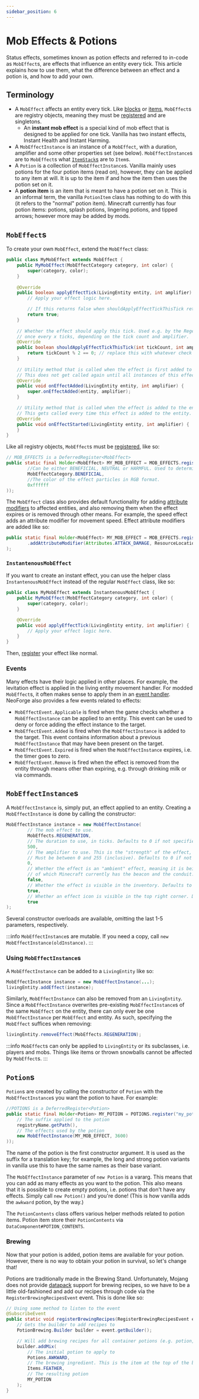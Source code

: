 ```yaml
---
sidebar_position: 6
---
```

# Mob Effects & Potions

Status effects, sometimes known as potion effects and referred to in-code as `MobEffect`s, are effects that influence an entity every tick. This article explains how to use them, what the difference between an effect and a potion is, and how to add your own.

## Terminology

- A `MobEffect` affects an entity every tick. Like [blocks][block] or [items][item], `MobEffect`s are registry objects, meaning they must be [registered][registration] and are singletons.
    - An **instant mob effect** is a special kind of mob effect that is designed to be applied for one tick. Vanilla has two instant effects, Instant Health and Instant Harming.
- A `MobEffectInstance` is an instance of a `MobEffect`, with a duration, amplifier and some other properties set (see below). `MobEffectInstance`s are to `MobEffect`s what [`ItemStack`s][itemstack] are to `Item`s.
- A `Potion` is a collection of `MobEffectInstance`s. Vanilla mainly uses potions for the four potion items (read on), however, they can be applied to any item at will. It is up to the item if and how the item then uses the potion set on it.
- A **potion item** is an item that is meant to have a potion set on it. This is an informal term, the vanilla `PotionItem` class has nothing to do with this (it refers to the "normal" potion item). Minecraft currently has four potion items: potions, splash potions, lingering potions, and tipped arrows; however more may be added by mods.

## `MobEffect`s

To create your own `MobEffect`, extend the `MobEffect` class:

```java
public class MyMobEffect extends MobEffect {
    public MyMobEffect(MobEffectCategory category, int color) {
        super(category, color);
    }
    
    @Override
    public boolean applyEffectTick(LivingEntity entity, int amplifier) {
        // Apply your effect logic here.

        // If this returns false when shouldApplyEffectTickThisTick returns true, the effect will immediately be removed
        return true;
    }
    
    // Whether the effect should apply this tick. Used e.g. by the Regeneration effect that only applies
    // once every x ticks, depending on the tick count and amplifier.
    @Override
    public boolean shouldApplyEffectTickThisTick(int tickCount, int amplifier) {
        return tickCount % 2 == 0; // replace this with whatever check you want
    }
    
    // Utility method that is called when the effect is first added to the entity.
    // This does not get called again until all instances of this effect have been removed from the entity.
    @Override
    public void onEffectAdded(LivingEntity entity, int amplifier) {
        super.onEffectAdded(entity, amplifier);
    }

    // Utility method that is called when the effect is added to the entity.
    // This gets called every time this effect is added to the entity.
    @Override
    public void onEffectStarted(LivingEntity entity, int amplifier) {
    }
}
```

Like all registry objects, `MobEffect`s must be [registered][registration], like so:

```java
// MOB_EFFECTS is a DeferredRegister<MobEffect>
public static final Holder<MobEffect> MY_MOB_EFFECT = MOB_EFFECTS.register("my_mob_effect", () -> new MyMobEffect(
        //Can be either BENEFICIAL, NEUTRAL or HARMFUL. Used to determine the potion tooltip color of this effect.
        MobEffectCategory.BENEFICIAL,
        //The color of the effect particles in RGB format.
        0xffffff
));
```

The `MobEffect` class also provides default functionality for adding [attribute modifiers][attributemodifier] to affected entities, and also removing them when the effect expires or is removed through other means. For example, the speed effect adds an attribute modifier for movement speed. Effect attribute modifiers are added like so:

```java
public static final Holder<MobEffect> MY_MOB_EFFECT = MOB_EFFECTS.register("my_mob_effect", () -> new MyMobEffect(...)
        .addAttributeModifier(Attributes.ATTACK_DAMAGE, ResourceLocation.fromNamespaceAndPath("examplemod", "effect.strength"), 2.0, AttributeModifier.Operation.ADD_VALUE)
);
```

### `InstantenousMobEffect`

If you want to create an instant effect, you can use the helper class `InstantenousMobEffect` instead of the regular `MobEffect` class, like so:

```java
public class MyMobEffect extends InstantenousMobEffect {
    public MyMobEffect(MobEffectCategory category, int color) {
        super(category, color);
    }

    @Override
    public void applyEffectTick(LivingEntity entity, int amplifier) {
        // Apply your effect logic here.
    }
}
```

Then, [register][registration] your effect like normal.

### Events

Many effects have their logic applied in other places. For example, the levitation effect is applied in the living entity movement handler. For modded `MobEffect`s, it often makes sense to apply them in an [event handler][events]. NeoForge also provides a few events related to effects:

- `MobEffectEvent.Applicable` is fired when the game checks whether a `MobEffectInstance` can be applied to an entity. This event can be used to deny or force adding the effect instance to the target.
- `MobEffectEvent.Added` is fired when the `MobEffectInstance` is added to the target. This event contains information about a previous `MobEffectInstance` that may have been present on the target.
- `MobEffectEvent.Expired` is fired when the `MobEffectInstance` expires, i.e. the timer goes to zero.
- `MobEffectEvent.Remove` is fired when the effect is removed from the entity through means other than expiring, e.g. through drinking milk or via commands.

## `MobEffectInstance`s

A `MobEffectInstance` is, simply put, an effect applied to an entity. Creating a `MobEffectInstance` is done by calling the constructor:

```java
MobEffectInstance instance = new MobEffectInstance(
        // The mob effect to use.
        MobEffects.REGENERATION,
        // The duration to use, in ticks. Defaults to 0 if not specified.
        500,
        // The amplifier to use. This is the "strength" of the effect, i.e. Strength I, Strength II, etc.
        // Must be between 0 and 255 (inclusive). Defaults to 0 if not specified.
        0,
        // Whether the effect is an "ambient" effect, meaning it is being applied by an ambient source,
        // of which Minecraft currently has the beacon and the conduit. Defaults to false if not specified.
        false,
        // Whether the effect is visible in the inventory. Defaults to true if not specified.
        true,
        // Whether an effect icon is visible in the top right corner. Defaults to true if not specified.
        true
);
```

Several constructor overloads are available, omitting the last 1-5 parameters, respectively.

:::info
`MobEffectInstance`s are mutable. If you need a copy, call `new MobEffectInstance(oldInstance)`.
:::

### Using `MobEffectInstance`s

A `MobEffectInstance` can be added to a `LivingEntity` like so:

```java
MobEffectInstance instance = new MobEffectInstance(...);
livingEntity.addEffect(instance);
```

Similarly, `MobEffectInstance` can also be removed from an `LivingEntity`. Since a `MobEffectInstance` overwrites pre-existing `MobEffectInstance`s of the same `MobEffect` on the entity, there can only ever be one `MobEffectInstance` per `MobEffect` and entity. As such, specifying the `MobEffect` suffices when removing:

```java
livingEntity.removeEffect(MobEffects.REGENERATION);
```

:::info
`MobEffect`s can only be applied to `LivingEntity` or its subclasses, i.e. players and mobs. Things like items or thrown snowballs cannot be affected by `MobEffect`s.
:::

## `Potion`s

`Potion`s are created by calling the constructor of `Potion` with the `MobEffectInstance`s you want the potion to have. For example:

```java
//POTIONS is a DeferredRegister<Potion>
public static final Holder<Potion> MY_POTION = POTIONS.register("my_potion", registryName -> new Potion(
    // The suffix applied to the potion
    registryName.getPath(),
    // The effects used by the potion
    new MobEffectInstance(MY_MOB_EFFECT, 3600)
));
```

The name of the potion is the first constructor argument. It is used as the suffix for a translation key; for example, the long and strong potion variants in vanilla use this to have the same names as their base variant.

The `MobEffectInstance` parameter of `new Potion` is a vararg. This means that you can add as many effects as you want to the potion. This also means that it is possible to create empty potions, i.e. potions that don't have any effects. Simply call `new Potion()` and you're done! (This is how vanilla adds the `awkward` potion, by the way.)

The `PotionContents` class offers various helper methods related to potion items. Potion item store their `PotionContents` via `DataComponent#POTION_CONTENTS`.

### Brewing

Now that your potion is added, potion items are available for your potion. However, there is no way to obtain your potion in survival, so let's change that!

Potions are traditionally made in the Brewing Stand. Unfortunately, Mojang does not provide [datapack][datapack] support for brewing recipes, so we have to be a little old-fashioned and add our recipes through code via the `RegisterBrewingRecipesEvent` event. This is done like so:

```java
// Using some method to listen to the event
@SubscribeEvent
public static void registerBrewingRecipes(RegisterBrewingRecipesEvent event) {
    // Gets the builder to add recipes to
    PotionBrewing.Builder builder = event.getBuilder();

    // Will add brewing recipes for all container potions (e.g. potion, splash potion, lingering potion)
    builder.addMix(
        // The initial potion to apply to
        Potions.AWKWARD,
        // The brewing ingredient. This is the item at the top of the brewing stand.
        Items.FEATHER,
        // The resulting potion
        MY_POTION
    );
}
```

[attributemodifier]: ../entities/attributes.md#attribute-modifiers
[block]: ../blocks/index.md
[commonsetup]: ../concepts/events.md#event-buses
[datapack]: ../resources/index.md#data
[events]: ../concepts/events.md
[item]: index.md
[itemstack]: index.md#itemstacks
[registration]: ../concepts/registries.md#methods-for-registering
[uuidgen]: https://www.uuidgenerator.net/version4
